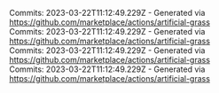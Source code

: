 Commits: 2023-03-22T11:12:49.229Z - Generated via https://github.com/marketplace/actions/artificial-grass
<br>
Commits: 2023-03-22T11:12:49.229Z - Generated via https://github.com/marketplace/actions/artificial-grass
<br>
Commits: 2023-03-22T11:12:49.229Z - Generated via https://github.com/marketplace/actions/artificial-grass
<br>
Commits: 2023-03-22T11:12:49.229Z - Generated via https://github.com/marketplace/actions/artificial-grass
<br>
